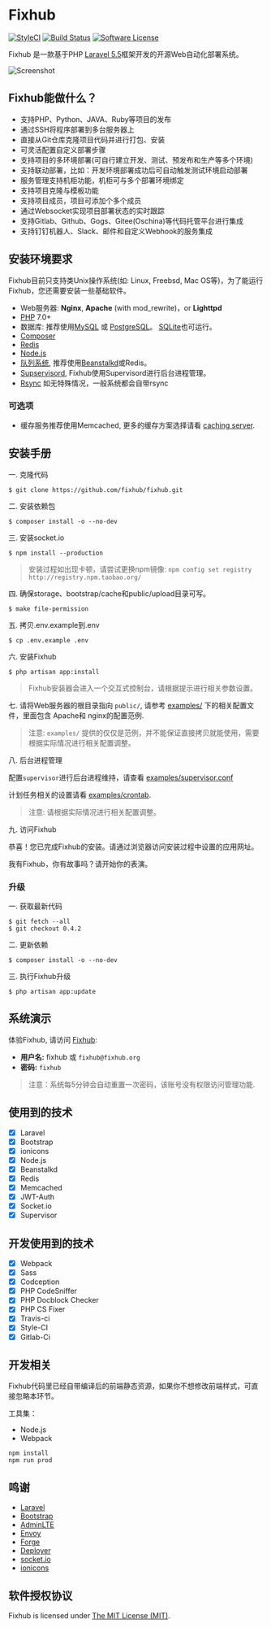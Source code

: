 # Fixhub

[![StyleCI](https://styleci.io/repos/67609292/shield)](https://styleci.io/repos/67609292/)
[![Build Status](https://travis-ci.org/Fixhub/Fixhub.svg?branch=master)](https://travis-ci.org/Fixhub/Fixhub)
[![Software License](https://img.shields.io/badge/license-MIT-brightgreen.svg?style=flat-square)](LICENSE)

Fixhub 是一款基于PHP [Laravel 5.5](http://laravel.com)框架开发的开源Web自动化部署系统。

![Screenshot](http://www.fixhub.org/fixhub.png)

## Fixhub能做什么？

* 支持PHP、Python、JAVA、Ruby等项目的发布
* 通过SSH将程序部署到多台服务器上
* 直接从Git仓库克隆项目代码并进行打包、安装
* 可灵活配置自定义部署步骤
* 支持项目的多环境部署(可自行建立开发、测试、预发布和生产等多个环境)
* 支持联动部署，比如：开发环境部署成功后可自动触发测试环境启动部署
* 服务管理支持机柜功能，机柜可与多个部署环境绑定
* 支持项目克隆与模板功能
* 支持项目成员，项目可添加个多个成员
* 通过Websocket实现项目部署状态的实时跟踪
* 支持Gitlab、Github、Gogs、Gitee(Oschina)等代码托管平台进行集成
* 支持钉钉机器人、Slack、邮件和自定义Webhook的服务集成

## 安装环境要求

Fixhub目前只支持类Unix操作系统(如: Linux, Freebsd, Mac OS等)，为了能运行Fixhub，您还需要安装一些基础软件。

- Web服务器: **Nginx**, **Apache** (with mod_rewrite)，or **Lighttpd**
- [PHP](http://www.php.net) 7.0+
- 数据库: 推荐使用[MySQL](https://www.mysql.com) 或 [PostgreSQL](http://www.postgresql.org)。 [SQLite](https://www.sqlite.org)也可运行。
- [Composer](https://getcomposer.org)
- [Redis](http://redis.io)
- [Node.js](https://nodejs.org/)
- [队列系统](http://laravel.com/docs/5.5/queues), 推荐使用[Beanstalkd](http://kr.github.io/beanstalkd/)或Redis。
- [Supservisord](http://www.supervisord.org/), Fixhub使用Supervisord进行后台进程管理。
- [Rsync](https://rsync.samba.org/) 如无特殊情况，一般系统都会自带rsync

### 可选项

- 缓存服务推荐使用Memcached, 更多的缓存方案选择请看 [caching server](http://laravel.com/docs/5.5/cache).

## 安装手册

一. 克隆代码

```shell
$ git clone https://github.com/fixhub/fixhub.git
```

二. 安装依赖包

```shell
$ composer install -o --no-dev
```

三. 安装socket.io

```shell
$ npm install --production
```

> 安装过程如出现卡顿，请尝试更换npm镜像: `npm config set registry http://registry.npm.taobao.org/`

四. 确保storage、bootstrap/cache和public/upload目录可写。

```shell
$ make file-permission
```

五. 拷贝.env.example到.env

```shell
$ cp .env.example .env
```

六. 安装Fixhub

```shell
$ php artisan app:install
```

> Fixhub安装器会进入一个交互式控制台，请根据提示进行相关参数设置。

七. 请将Web服务器的根目录指向 `public/`, 请参考 [examples/](/examples) 下的相关配置文件，里面包含 Apache和 nginx的配置范例.

> 注意: `examples/` 提供的仅仅是范例，并不能保证直接拷贝就能使用，需要根据实际情况进行相关配置调整。

八. 后台进程管理

配置`supervisor`进行后台进程维持，请查看 [examples/supervisor.conf](examples/supervisor.conf)

计划任务相关的设置请看 [examples/crontab](examples/crontab).

> 注意: 请根据实际情况进行相关配置调整。

九. 访问Fixhub

恭喜！您已完成Fixhub的安装。请通过浏览器访问安装过程中设置的应用网址。

我有Fixhub，你有故事吗？请开始你的表演。


### 升级

一. 获取最新代码

```shell
$ git fetch --all
$ git checkout 0.4.2
 ```

二. 更新依赖

```shell
$ composer install -o --no-dev
```

三. 执行Fixhub升级

```shell
$ php artisan app:update
```

## 系统演示

体验Fixhub, 请访问 [Fixhub](http://fixhub.org):

- **用户名:** fixhub 或 `fixhub@fixhub.org`
- **密码:** `fixhub`

> 注意：系统每5分钟会自动重置一次密码，该账号没有权限访问管理功能.

## 使用到的技术

- [x] Laravel
- [x] Bootstrap
- [x] ionicons
- [x] Node.js
- [x] Beanstalkd
- [x] Redis
- [x] Memcached
- [x] JWT-Auth
- [x] Socket.io
- [x] Supervisor

## 开发使用到的技术

- [x] Webpack
- [x] Sass
- [x] Codception
- [x] PHP CodeSniffer
- [x] PHP Docblock Checker
- [x] PHP CS Fixer
- [x] Travis-ci
- [x] Style-CI
- [x] Gitlab-Ci

## 开发相关

Fixhub代码里已经自带编译后的前端静态资源，如果你不想修改前端样式，可直接忽略本环节。

工具集：

- Node.js
- Webpack

```shell
npm install
npm run prod
```

## 鸣谢

- [Laravel](http://laravel.com)
- [Bootstrap](https://github.com/twbs/bootstrap)
- [AdminLTE](https://github.com/almasaeed2010/AdminLTE)
- [Envoy](https://laravel.com/docs/5.5/envoy)
- [Forge](https://forge.laravel.com/)
- [Deployer](https://github.com/REBELinBLUE/deployer)
- [socket.io](https://github.com/socketio/socket.io)
- [ionicons](http://ionicons.com/)

## 软件授权协议

Fixhub is licensed under [The MIT License (MIT)](LICENSE).
